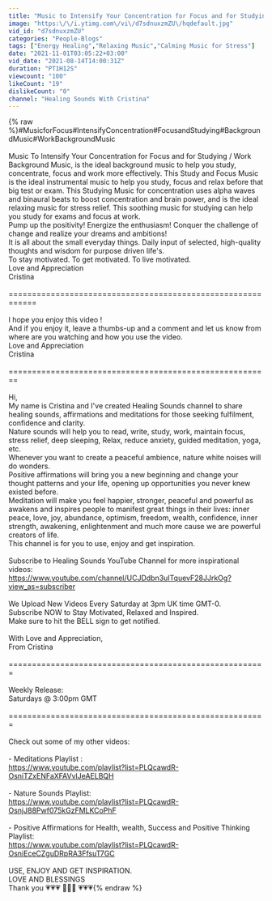 ```yaml
---
title: "Music to Intensify Your Concentration for Focus and for Studying \/ Work Background Music"
image: "https:\/\/i.ytimg.com\/vi\/d7sdnuxzmZU\/hqdefault.jpg"
vid_id: "d7sdnuxzmZU"
categories: "People-Blogs"
tags: ["Energy Healing","Relaxing Music","Calming Music for Stress"]
date: "2021-11-01T03:05:22+03:00"
vid_date: "2021-08-14T14:00:31Z"
duration: "PT1H12S"
viewcount: "100"
likeCount: "19"
dislikeCount: "0"
channel: "Healing Sounds With Cristina"
---
```

{% raw %}#MusicforFocus#IntensifyConcentration#FocusandStudying#BackgroundMusic#WorkBackgroundMusic<br /><br />Music To Intensify Your Concentration for Focus and for Studying / Work Background Music, is the ideal background music to help you study, concentrate, focus and work more effectively. This Study and Focus Music is the ideal instrumental music to help you study, focus and relax before that big test or exam. This Studying Music for concentration uses alpha waves and binaural beats to boost concentration and brain power, and is the ideal relaxing music for stress relief. This soothing music for studying can help you study for exams and focus at work. <br />Pump up the positivity! Energize the enthusiasm! Conquer the challenge of change and realize your dreams and ambitions!<br />It is all about the small everyday things. Daily input of selected, high-quality thoughts and wisdom for purpose driven life's.<br />To stay motivated. To get motivated. To live motivated.<br />Love and Appreciation<br />Cristina<br /><br />============================================================<br /><br />I hope you enjoy this video ! <br />And if you enjoy it, leave a thumbs-up and a comment and let us know from where are you watching and how you use the video. <br />Love and Appreciation<br />Cristina<br /><br />========================================================<br /><br />Hi,<br />My name is Cristina and I've created Healing Sounds channel to share healing sounds, affirmations and meditations for those seeking fulfilment, confidence and clarity.<br />Nature sounds will help you to read, write, study, work, maintain focus, stress relief, deep sleeping, Relax, reduce anxiety, guided meditation, yoga, etc.<br />Whenever you want to create a peaceful ambience, nature white noises will do wonders.<br />Positive affirmations will bring you a new beginning and change your thought patterns and your life, opening up opportunities you never knew existed before.<br />Meditation will make you feel happier, stronger, peaceful and powerful as awakens and inspires people to manifest great things in their lives: inner peace, love, joy, abundance, optimism, freedom, wealth, confidence, inner strength, awakening, enlightenment and much more cause we are powerful creators of life.<br />This channel is for you to use, enjoy and get inspiration.<br /><br />Subscribe to Healing Sounds YouTube Channel for more inspirational videos: <br /><a rel="nofollow" target="blank" href="https://www.youtube.com/channel/UCJDdbn3uITquevF28JJrkOg?view_as=subscriber">https://www.youtube.com/channel/UCJDdbn3uITquevF28JJrkOg?view_as=subscriber</a><br /><br />We Upload New Videos Every Saturday at 3pm UK time GMT-0. <br />Subscribe NOW to Stay Motivated, Relaxed and Inspired. <br />Make sure to hit the BELL sign to get notified.<br /><br />With Love and Appreciation,<br />From Cristina<br /><br />=======================================================<br /><br />Weekly Release:<br />Saturdays @ 3:00pm GMT<br /><br />=======================================================<br /><br />Check out some of my other videos:<br /><br />- Meditations Playlist : <br /><a rel="nofollow" target="blank" href="https://www.youtube.com/playlist?list=PLQcawdR-OsniTZxENFaXFAVvlJeAELBQH">https://www.youtube.com/playlist?list=PLQcawdR-OsniTZxENFaXFAVvlJeAELBQH</a><br /><br />- Nature Sounds Playlist:<br /><a rel="nofollow" target="blank" href="https://www.youtube.com/playlist?list=PLQcawdR-OsnjJ88Pwf075kGzFMLKCoPhF">https://www.youtube.com/playlist?list=PLQcawdR-OsnjJ88Pwf075kGzFMLKCoPhF</a><br /><br />- Positive Affirmations for Health, wealth, Success and Positive Thinking Playlist:<br /><a rel="nofollow" target="blank" href="https://www.youtube.com/playlist?list=PLQcawdR-OsniEceCZguDRpRA3FfsuT7GC">https://www.youtube.com/playlist?list=PLQcawdR-OsniEceCZguDRpRA3FfsuT7GC</a><br /><br />USE, ENJOY AND GET INSPIRATION.<br />LOVE AND BLESSINGS<br />Thank you 💗💗💗 🙏🙏🙏 💗💗💗{% endraw %}
